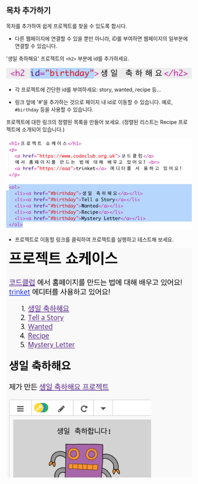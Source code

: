 ## 목차 추가하기

목차를 추가하여 쉽게 프로젝트를 찾을 수 있도록 합시다.

+ 다른 웹페이지에 연결할 수 있을 뿐만 아니라, iD를 부여하면 웹페이지의 일부분에 연결할 수 있습니다. 

'생일 축하해요' 프로젝트의 `<h2>` 부분에 id를 추가하세요.

![스크린샷](images/showcase-id.png)

+ 각 프로젝트에 간단한 id를 부여하세요: story, wanted, recipe 등...

+ 링크 앞에 '#'을 추가하는 것으로 페이지 내 id로 이동할 수 있습니다. 예로, `#birthday` 등을 사용할 수 있습니다.

프로젝트에 대한 링크의 정렬된 목록을 만들어 보세요. (정렬된 리스트는 Recipe 프로젝트에 소개되어 있습니다.)

![스크린샷](images/showcase-list.png)

+ 프로젝트로 이동할 링크를 클릭하여 프로젝트를 실행하고 테스트해 보세요. 

![스크린샷](images/showcase-list-output.png)